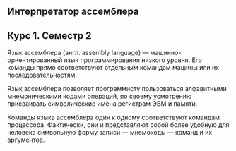 ## Интерпретатор ассемблера
## Курс 1. Семестр 2
Язык ассемблера (англ. assembly language) — машинно-ориентированный язык программирования низкого уровня. Его команды прямо соответствуют отдельным командам машины или их последовательностям. 

Язык ассемблера позволяет программисту пользоваться алфавитными мнемоническими кодами операций, по своему усмотрению присваивать символические имена регистрам ЭВМ и памяти.

Команды языка ассемблера один к одному соответствуют командам процессора. Фактически, они и представляют собой более удобную для человека символьную форму записи — мнемокоды — команд и их аргументов.